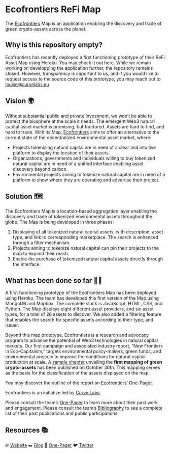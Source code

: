 # Ecofrontiers ReFi Map

The [Ecofrontiers](https://ecofrontiers.xyz/) Map is an application enabling the discovery and trade of green crypto-assets across the planet. 

## Why is this repository empty?
Ecofrontiers has recently deployed a first functioning prototype of their ReFi Asset Map using Heroku. You may check it out here. While we remain working on developping the application further, the repository remains closed. However, transparency is important to us, and if you would like to request access to the source code of this prototype, you may reach out to louise@curvelabs.eu

## Vision 🌍
Without substantial public and private investment, we won’t be able to protect the biosphere at the scale it needs. The emergent Web3 natural capital asset market is promising, but fractured. Assets are hard to find, and hard to trade. With its Map, [Ecofrontiers](https://mirror.xyz/ecofrontiers.eth/TYJd-4ktkw4gmpgPbxKIlgPCEloTKvT1fuVLIL_SiyQ) aims to offer an alternative to the current state of the decentralized environmental asset market, where:
* Projects tokenizing natural capital are in need of a clear and intuitive platform to display the location of their assets.
* Organizations, governments and individuals willing to buy tokenized natural capital are in need of a unified interface enabling asset discovery beyond carbon.
* Environmental projects aiming to tokenize natural capital are in need of a platform to show where they are operating and advertise their project.

## Solution 🗺️
The Ecofrontiers Map is a location-based aggregation layer enabling the discovery and trade of tokenized environmental assets throughout the globe.
The Map is being developed in three phases:

1. Displaying of all tokenized natural capital assets, with description, asset type, and link to corresponding marketplace. The search is enhanced through a filter mechanism.
2. Projects aiming to tokenize natural capital can pin their projects to the map to expand their reach.
3. Enable the purchase of tokenized natural capital assets directly through the interface.

## What has been done so far 🧑‍💻
A first functioning prototype of the Ecofrontiers Map has been deployed using Heroku. The team has developed this first version of the Map using MongoDB and Mapbox. The complete stack is JavaScript, HTML, CSS, and Python. The Map displays eight different asset providers, and six asset types, for a total of 26 assets to discover. We also added a filtering feature that enables the search for specific assets according to their type, and issuer.

Beyond this map prototype, Ecofrontiers is a research and advocacy program to advance the potential of Web3 technologies in natural capital markets. Our first campaign and associated industry report, “New Frontiers in Eco-Capitalism,” targets environmental policy-makers, green funds, and environmental projects to improve the conditions for natural capital production at scale. A [sample chapter](https://mirror.xyz/ecofrontiers.eth/zkh2LoADInAgr7GLbXnsuUOEcwJKFE4GuUSYuYU22io) unveiling the **first mapping of green crypto-assets** has been published on October 30th. This mapping serves as the basis for the classification of the assets displayed on the map. 

You may discover the outline of the report on [Ecofrontiers’ One-Pager](https://www.notion.so/Ecofrontiers-8277c23c652a41729400973a360cf262).

Ecofrontiers is an initiative led by [Curve Labs](https://www.curvelabs.eu/).

Please consult the team’s [One-Pager](https://www.notion.so/curvelabs/One-Pager-ReFi-Web3-Consulting-d797c4bd29824c22b5c159b4ade38510) to learn more about their past work and engagement. 
Please consult the team’s [Bibliography](https://www.notion.so/curvelabs/One-Pager-ReFi-Web3-Consulting-d797c4bd29824c22b5c159b4ade38510) to see a complete list of their past publications and public participations.

## Resources 📚
🌐 [Website](https://ecofrontiers.xyz/)
✒️ [Blog](https://mirror.xyz/ecofrontiers.eth)
📜 [One-Pager](https://www.notion.so/Ecofrontiers-8277c23c652a41729400973a360cf262)
🐦 [Twitter](https://twitter.com/ecofrontiers)
